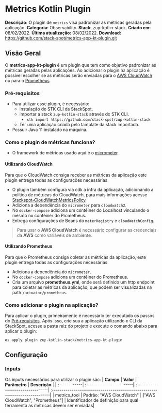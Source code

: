 # **Metrics Kotlin Plugin** 

**Descrição:** O plugin de `metrics` visa padronizar as métricas geradas pela aplicação.
**Categoria:** Observability. 
**Stack:** zup-kotlin-stack.
**Criado em:** 08/02/2022.
**Última atualização:** 08/02/2022.
**Download:** https://github.com/stack-spot/metrics-app-kt-plugin.git

## **Visão Geral**

O **metrics-app-kt-plugin** é um plugin que tem como objetivo padronizar as métricas geradas pelas aplicações. Ao adicionar o plugin na aplicação é possível escolher se as métricas serão enviadas para o [AWS CloudWatch](https://aws.amazon.com/pt/cloudwatch/) ou para o [Prometheus](https://prometheus.io/docs/introduction/overview/).

### **Pré-requisitos**
- Para utilizar esse plugin, é necessário:
  -  Instalação do STK CLI da StackSpot.
  -  Importar a stack `zup-kotlin-stack` através do STK CLI.
     - `stk import https://github.com/stack-spot/zup-kotlin-stack`   
  - Ter uma aplicação criada pelo tamplate da stack importada.
- Possuir Java 11 instalado na máquina.

### **Como o plugin de métricas funciona?** 

- O framework de métricas usado aqui é o [micrometer](https://micrometer.io/).

#### **Utilizando CloudWatch**

Para que o CloudWatch consiga receber as métricas da aplicação este plugin entrega todas as configurações necessárias:
- O plugin também configura via cdk a infra da aplicação, adicionando a política de métricas do CloudWatch, para mais informações acesse [Stackspot-CloudWatchMetricsPolicy](https://github.com/stack-spot/metrics-app-kt-plugin/blob/main/templates/infra/src/main/kotlin/group_id_folder/CloudWatchMetricsPolicy.kt)
- Adiciona a dependência do `micrometer` para `cloudwatch2`.
- No `docker-compose` adiciona um contêiner do Localhost vinculando o mesmo no contêiner do Prometheus.
- Entrega configurações de Beans do `meterRegistry` e `cloudWatchConfig`.

> Para usar o **AWS CloudWatch** é necessário configurar as credenciais da **AWS** como variáveis de ambiente.

#### **Utilizando Prometheus**

Para que o Prometheus consiga coletar as métricas da aplicação, este plugin entrega todas as configurações necessárias: 
- Adiciona a dependência do `micrometer`.
- No `docker-compose` adiciona um contêiner do Prometheus.
- Cria um arquivo **prometheus.yml**, onde será definido um http endpoint para coletar as métricas da aplicação, que podem ser visualizadas na path `/actuator/prometheus`.

### **Como adicionar o plugin na aplicação?**

Para aplicar o plugin, primeiramente é necessário ter executado os passos do [Pré-requisitos](#Pré-requisitos). Após isso, crie sua a aplicação utilizando o CLI da StackSpot, acesse a pasta raiz do projeto e execute o comando abaixo para aplicar o plugin:
 
`os apply plugin zup-kotlin-stack/metrics-app-kt-plugin`


## **Configuração**

### **Inputs**

Os inputs necessários para utilizar o plugin são:
| **Campo**    | **Valor**                | **Parâmetro**                    | **Descrição**                                                                 |
| :------------| :------------------------| :--------------------------------| :-----------------------------------------------------------------------------|
| metrics_tool | Padrão: "AWS CloudWatch" | ["AWS CloudWatch", "Prometheus"] | Identificador de definição para qual ferramenta as métricas devem ser enviadas|
